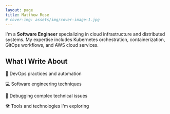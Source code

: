 ```yaml
---
layout: page
title: Matthew Rose
# cover-img: assets/img/cover-image-1.jpg
---
```


<!-- {% include index.html %} -->

I'm a **Software Engineer** specializing in cloud infrastructure and distributed systems. My expertise includes Kubernetes orchestration, containerization, GitOps workflows, and AWS cloud services.

## What I Write About

🚀 DevOps practices and automation

💻 Software engineering techniques

🔧 Debugging complex technical issues

🛠️ Tools and technologies I'm exploring

<div class="cta-container">
  <!-- <a href="/blog" class="cta-button">View All Posts</a> -->
</div>

